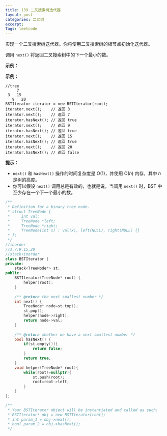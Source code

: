 ```yaml
---
title: 139 二叉搜索树迭代器
layout: post
categories: 二叉树
excerpt: 
Tags: leetcode
---
```


实现一个二叉搜索树迭代器。你将使用二叉搜索树的根节点初始化迭代器。

调用 `next()` 将返回二叉搜索树中的下一个最小的数。

**示例：**

**示例：**

```
//tree
	 7
 3   15
   9   20 
BSTIterator iterator = new BSTIterator(root);
iterator.next();    // 返回 3
iterator.next();    // 返回 7
iterator.hasNext(); // 返回 true
iterator.next();    // 返回 9
iterator.hasNext(); // 返回 true
iterator.next();    // 返回 15
iterator.hasNext(); // 返回 true
iterator.next();    // 返回 20
iterator.hasNext(); // 返回 false
```

**提示：**

- `next()` 和 `hasNext()` 操作的时间复杂度是 O(1)，并使用 O(*h*) 内存，其中 *h* 是树的高度。
- 你可以假设 `next()` 调用总是有效的，也就是说，当调用 `next()` 时，BST 中至少存在一个下一个最小的数。

```c++
/**
 * Definition for a binary tree node.
 * struct TreeNode {
 *     int val;
 *     TreeNode *left;
 *     TreeNode *right;
 *     TreeNode(int x) : val(x), left(NULL), right(NULL) {}
 * };
 */
//inorder
//3,7,9,15,20
//stack+inorder
class BSTIterator {
private:
    stack<TreeNode*> st;
public:
    BSTIterator(TreeNode* root) {
        helper(root);
    }
    
    /** @return the next smallest number */
    int next() {
        TreeNode* node=st.top();
        st.pop();
        helper(node->right);
        return node->val;
    }
    
    /** @return whether we have a next smallest number */
    bool hasNext() {
        if(st.empty()){
            return false;
        }
        return true;
    }
    void helper(TreeNode* root){
        while(root!=nullptr){
            st.push(root);
            root=root->left;
        }
    }
};

/**
 * Your BSTIterator object will be instantiated and called as such:
 * BSTIterator* obj = new BSTIterator(root);
 * int param_1 = obj->next();
 * bool param_2 = obj->hasNext();
 */
```

